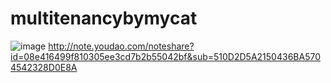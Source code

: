 # multitenancybymycat

![image](https://github.com/tangaiyun/multitenancybymycat/blob/master/clipboard.png)
http://note.youdao.com/noteshare?id=08e416499f810305ee3cd7b2b55042bf&sub=510D2D5A2150436BA5704542328D0E8A

